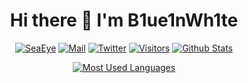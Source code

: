 <h1 align="center">Hi there 👋 I'm B1ue1nWh1te</h1>

<div align="center">

[![SeaEye](https://img.shields.io/badge/Blog-SeaEye-blue?style=flat)](https://www.seaeye.cn)
[![Mail](https://img.shields.io/badge/Email-1806972095@qq.com-blue?style=flat&logo=mail.ru)](mailto:1806972095@qq.com)
[![Twitter](https://img.shields.io/twitter/follow/B1ue1nWh1te?label=B1ue1nWh1te&logo=Twitter)](https://twitter.com/intent/follow?screen_name=B1ue1nWh1te)
[![Visitors](https://visitor-badge.glitch.me/badge?page_id=B1ue1nWh1te)](https://github.com/B1ue1nWh1te)
[![Github Stats](https://github-readme-stats.vercel.app/api?username=B1ue1nWh1te&count_private=true&show_icons=true)](https://github.com/B1ue1nWh1te)

[![Most Used Languages](https://github-readme-stats.vercel.app/api/top-langs/?username=B1ue1nWh1te)](https://github.com/B1ue1nWh1te)

</div>
